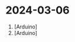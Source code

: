 # 2024-03-06

1. [](https://github.comundefined "SkinTrack is an Arduino based wireless sensor for backcountry access gates") [Arduino]
2. [](https://github.comundefined "USB to bluetooth HID boot keyboard transmitter") [Arduino]
